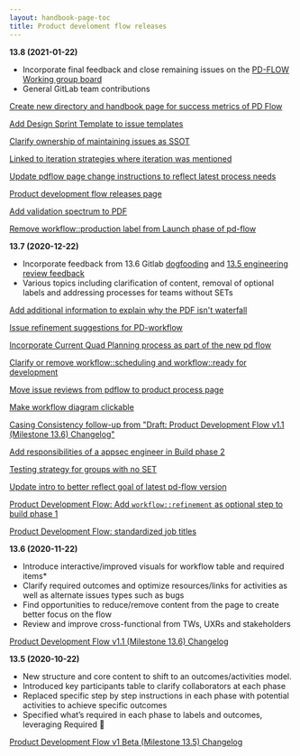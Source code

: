 ```yaml
---
layout: handbook-page-toc
title: Product develoment flow releases
---
```



**13.8 (2021-01-22)**

- Incorporate final feedback and close remaining issues on the [PD-FLOW Working group board](https://about.gitlab.com/company/team/structure/working-groups/product-development-flow/)
- General GitLab team contributions

[Create new directory and handbook page for success metrics of PD Flow](https://gitlab.com/gitlab-com/www-gitlab-com/-/merge_requests/72532)

[Add Design Sprint Template to issue templates](https://gitlab.com/gitlab-org/gitlab/-/merge_requests/51226)

[Clarify ownership of maintaining issues as SSOT](https://gitlab.com/gitlab-com/www-gitlab-com/-/merge_requests/71492)

[Linked to iteration strategies where iteration was mentioned](https://gitlab.com/gitlab-com/www-gitlab-com/-/merge_requests/71213)

[Update pdflow page change instructions to reflect latest process needs](https://gitlab.com/gitlab-com/www-gitlab-com/-/merge_requests/71006)

[Product development flow releases page](https://gitlab.com/gitlab-com/www-gitlab-com/-/merge_requests/70796)

[Add validation spectrum to PDF](https://gitlab.com/gitlab-com/www-gitlab-com/-/merge_requests/70793)

[Remove workflow::production label from Launch phase of pd-flow](https://gitlab.com/gitlab-com/www-gitlab-com/-/merge_requests/70391)


**13.7 (2020-12-22)**

- Incorporate feedback from 13.6 Gitlab [dogfooding](https://gitlab.com/gitlab-com/www-gitlab-com/-/issues/9453) and [13.5 engineering review feedback](https://gitlab.com/gitlab-com/www-gitlab-com/-/issues/9263)
- Various topics including clarification of content, removal of optional labels and addressing processes for teams without SETs

[Add additional information to explain why the PDF isn't waterfall](https://gitlab.com/gitlab-com/www-gitlab-com/-/merge_requests/70210)

[Issue refinement suggestions for PD-workflow](https://gitlab.com/gitlab-com/www-gitlab-com/-/merge_requests/70706)

[Incorporate Current Quad Planning process as part of the new pd flow](https://gitlab.com/gitlab-com/www-gitlab-com/-/issues/9130)

[Clarify or remove workflow::scheduling and workflow::ready for development](https://gitlab.com/gitlab-com/www-gitlab-com/-/issues/9252)

[Move issue reviews from pdflow to product process page](https://gitlab.com/gitlab-com/www-gitlab-com/-/merge_requests/70247)

[Make workflow diagram clickable](https://gitlab.com/gitlab-com/www-gitlab-com/-/issues/9813)

[Casing Consistency follow-up from "Draft: Product Development Flow v1.1 (Milestone 13.6) Changelog"](https://gitlab.com/gitlab-com/www-gitlab-com/-/issues/10095)

[Add responsibilities of a appsec engineer in Build phase 2](https://gitlab.com/gitlab-com/www-gitlab-com/-/merge_requests/69584)

[Testing strategy for groups with no SET](https://gitlab.com/gitlab-com/www-gitlab-com/-/merge_requests/69579)

[Update intro to better reflect goal of latest pd-flow version](https://gitlab.com/gitlab-com/www-gitlab-com/-/merge_requests/70684)

[Product Development Flow: Add `workflow::refinement` as optional step to build phase 1](https://gitlab.com/gitlab-com/www-gitlab-com/-/merge_requests/70388/diffs)

[Product Development Flow: standardized job titles](https://gitlab.com/gitlab-com/www-gitlab-com/-/merge_requests/70389)


**13.6 (2020-11-22)** 

- Introduce interactive/improved visuals for workflow table and required items*
- Clarify required outcomes and optimize resources/links for activities as well as alternate issues types such as bugs
- Find opportunities to reduce/remove content from the page to create better focus on the flow
- Review and improve cross-functional from TWs, UXRs and stakeholders

[Product Development Flow v1.1 (Milestone 13.6) Changelog](https://gitlab.com/gitlab-com/www-gitlab-com/-/merge_requests/69131)

**13.5 (2020-10-22)** 

- New structure and core content to shift to an outcomes/activities model. 
- Introduced key participants table to clarify collaborators at each phase
- Replaced specific step by step instructions in each phase with potential activities to achieve specific outcomes
- Specified what’s required in each phase to labels and outcomes, leveraging Required 🔎

[Product Development Flow v1 Beta (Milestone 13.5) Changelog](https://gitlab.com/gitlab-com/www-gitlab-com/-/merge_requests/66118)

